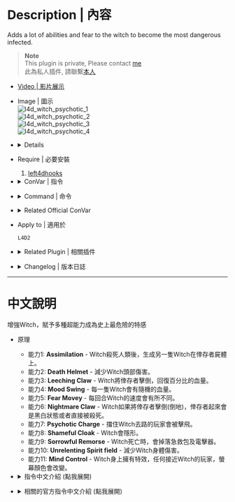 # Description | 內容
Adds a lot of abilities and fear to the witch to become the most dangerous infected.

> __Note__ <br/>
This plugin is private, Please contact [me](https://github.com/fbef0102/Game-Private_Plugin#私人插件列表-private-plugins-list)<br/>
此為私人插件, 請聯繫[本人](https://github.com/fbef0102/Game-Private_Plugin#私人插件列表-private-plugins-list)

* [Video | 影片展示](https://youtu.be/mWu6H4FAPNI)

* Image | 圖示
	<br/>![l4d_witch_psychotic_1](image/l4d_witch_psychotic_1.gif)
	<br/>![l4d_witch_psychotic_2](image/l4d_witch_psychotic_2.gif)
	<br/>![l4d_witch_psychotic_3](image/l4d_witch_psychotic_3.gif)
	<br/>![l4d_witch_psychotic_4](image/l4d_witch_psychotic_4.gif)

* <details><summary>Details</summary>

	* <b>Assimilation ability</b> - When a Survivor is killed by the Witch, she will create another Witch on dead body.
	* <b>Death Helmet Ability</b> - Reduce damage to witch's head.
	* <b>Leeching Claw ability</b> - When the Witch incaps a Survivor, she heals herself with some of their stolen life force.
	* <b>Mood Swing ability</b> - The Witch has a varied health.
	* <b>Fear Move ability</b> - Set different Witch Speed each round.
	* <b>Nightmare Claw ability</b> - When incapped by the Witch, the Survivor is either set to B&W or killed immediately.
	* <b>Psychotic Charge ability</b> - The Witch will send any Survivors flying in her path while pursuing her victim.
	* <b>Shameful Cloak ability</b> - Distraught by what she has become, the Witch will try to hide her form from the world.
	* <b>Sorrowful Remorse ability</b> - When a Witch is killed, she leaves behind a Medkit and Defib.
	* <b>Unrelenting Spirit field ability</b> - Reduce damage to witch's body.
	* <b>Mind Control ability</b> - Anyone who near to these witches will change the screen color.
</details>

* Require | 必要安裝
	1. [left4dhooks](https://forums.alliedmods.net/showthread.php?t=321696)

* <details><summary>ConVar | 指令</summary>

	* cfg/sourcemod/l4d_witch_psychotic.cfg
		```php
		// If 1, Enable Assimilation Ability: When a Survivor is killed by the Witch, she will create another Witch on dead body.
		l4d_witch_psychotic_assimilation_enable "1"

		// Chance to create the witch on dead body. [1-100]
		l4d_witch_psychotic_assimilation_chance "100"

		// If 1, Enable Death Helmet Ability: Reduce damage to witch's head.
		l4d_witch_psychotic_deathhelmet_enable "1"

		// Percentage that damage to Witch's head is reduced. (0=No Dmg)
		l4d_witch_psychotic_deathhelmet_amount "0.3"

		// If 1, Enable Leeching Claw ability: When the Witch incaps a Survivor, she heals herself with some of their stolen life force.
		l4d_witch_psychotic_leechingclaw_enable "1"

		// Percentage of Max health to restore to the Witch after incaps a Survivor. [1-100]%
		l4d_witch_psychotic_leechingclaw_amount "10"

		// If 1, Enable Mood Swing ability: The Witch has a varied health.
		l4d_witch_psychotic_moodswing_enable "1"

		// Minimum HP for the Witch.
		l4d_witch_psychotic_moodswing_hp_min "1000"

		// Maximum HP for the Witch.
		l4d_witch_psychotic_moodswing_hp_max "1500"

		// If 1, Enable Fear Move ability: Set different Witch Speed each round.
		l4d_witch_psychotic_fearmove_enable "1"

		// Minimum Witch speed adjustment each round.
		l4d_witch_psychotic_fearmove_speed_min "0.8"

		// Maximum Witch speed adjustment each round.
		l4d_witch_psychotic_fearmove_speed_max "1.8"

		// If 1, Enable Nightmare Claw ability: When incapped by the Witch, the Survivor is either set to B&W or killed immediately.
		l4d_witch_psychotic_nightmareclaw_enable "1"

		// Type of Nightmare Claw: 1 = Survivor is set to B&W, 2 = Survivor is killed.
		l4d_witch_psychotic_nightmareclaw_type "1"

		// (L4D2) If 1, Enable Psychotic Charge ability: The Witch will send any Survivors flying in her path while pursuing her victim.
		l4d_witch_psychotic_psychoticcharge_enable "1"

		// (L4D2) Knock back damage the Witch causes to Survivor.
		l4d_witch_psychotic_psychoticcharge_damage "10"

		// (L4D2) Power a Survivor is hit with during Psychotic Charge.
		l4d_witch_psychotic_psychoticcharge_power "300.0"

		// If 1, Enable Shameful Cloak ability: Distraught by what she has become, the Witch will try to hide her form from the world.
		l4d_witch_psychotic_shamefulcloak_enable "1"

		// Chance the Witch will use Shameful Cloak when spawned. [1-100]
		l4d_witch_psychotic_shamefulcloak_chance "25"

		// Modifies the visibility of the Witch while using Shameful Cloak.
		l4d_witch_psychotic_shamefulcloak_visibility "100"

		// If 1, Enable Sorrowful Remorse ability: When a Witch is killed, she leaves behind a Medkit and Defib.
		l4d_witch_psychotic_sorrowfulremorse_enable "1"

		// Chance the Witch drop Medkit and Defib. [1-100]
		l4d_witch_psychotic_sorrowfulremorse_chance "90"

		// Time in seconds to remove Medkit and Defib if no one picks up after drop. (0=Off)
		l4d_witch_psychotic_sorrowfulremorse_time "100"

		// If 1, Enable Unrelenting Spirit ability: Reduce damage to witch's body.
		l4d_witch_psychotic_unrelentingspirit_enable "1"

		// Percent of damage to the Witch reduced by Unrelenting Spirit. (0=No Dmg)
		l4d_witch_psychotic_unrelentingspirit_amount "0.8"

		// If 1, Enable Mind Control ability: Anyone who near to these witches will change the screen color.
		l4d_witch_psychotic_mindcontrol_enable "1"

		// Chance the Witch has Mind Control ability. [1-100]
		l4d_witch_psychotic_mindcontrol_chance "50"

		// How far does the effect range.
		l4d_witch_psychotic_mindcontrol_glow_distance "250"

		// (L4D2) Mind Control Witch Glow Color
		l4d_witch_psychotic_mindcontrol_glow_color "100 50 100"

		// (L4D2) Mind Control Witch Glow Range. (0=Disable Glow)
		l4d_witch_psychotic_mindcontrol_glow_range "300"

		// 1=Ghost, 2=Red, 4=Lightning, 8=Yellow, 16=Infected, 32=Thirdstrike, 64=Blue, 128=Sunrise, 255=All. Effects to randomly select from. Add the numbers together.
		l4d_witch_psychotic_mindcontrol_effect "255"
		```
</details>

* <details><summary>Command | 命令</summary>

	None
</details>

* <details><summary>Related Official ConVar</summary>

	* write down the following cvars in cfg/server.cfg
		```php
		// Witch chase speed (default: 300)
		sm_cvar z_witch_speed 300

		// witch alarm range (default: 100)
		sm_cvar z_witch_personal_space 400 

		// witch damage every hit on standing survivor (default: 100)
		sm_cvar z_witch_damage 100

		// witch damage every hit on down survivor (default: 30)
		sm_cvar z_witch_damage_per_kill_hit 30
		```
</details>

* Apply to | 適用於
	```
	L4D2
	```

* <details><summary>Related Plugin | 相關插件</summary>

	1. [l4d_ultra_witch](/Plugin_插件/Witch_女巫/l4d_ultra_witch): The Witch's hit deals a set amount of damage instead of instantly incapping, while also sending the survivor flying.
		> Witch不會一抓倒地，而是擊飛倖存者
	2. [l4d_witch_cry](/Plugin_插件/Witch_女巫/l4d_witch_cry): Call the horde if player woke up or killed the witch
		> 驚嚇或殺死Witch會引發屍潮來臨
	3. [l4d_witch_guard](/Plugin_插件/Witch_女巫/l4d_witch_guard): Witch killer takes the witch on his back and uses it as a guard
		> 殺死Witch之後可以把她背在後面，把Witch放置下來之後她會幫忙打殭屍和特感
	4. [Bomber Witch by Dragokas](https://forums.alliedmods.net/showthread.php?t=339744): Witch equipped both with molotov and pipe bomb
		> Witch 手上拿著土製炸彈與燃燒瓶
</details>

* <details><summary>Changelog | 版本日誌</summary>

	```php
	//Mortiegama @ 2014-2017
	//HarryPotter @ 2023
	```
	* v1.1h (2023-12-29)
		* Improve code

	* v1.0h (2023-7-27)
		* Remake code, convert code to latest syntax
		* Fix warnings when compiling on SourceMod 1.11.
		* Optimize code and improve performance
		* Replace Gamedata with left4dhooks
		* Delete "Support Group ability"
		* Add "Fear Move ability", "Mind Control ability"
		* Attach Particle and Glow to witch when witch spawns.

	* v1.3
		* [Original Plugin by Mortiegama](https://forums.alliedmods.net/showthread.php?t=236472)
</details>

- - - -
# 中文說明
增強Witch，賦予多種超能力成為史上最危險的特感

* 原理
	* 能力1: <b>Assimilation</b> - Witch殺死人類後，生成另一隻Witch在倖存者屍體上。
	* 能力2: <b>Death Helmet</b> - 減少Witch頭部傷害。
	* 能力3: <b>Leeching Claw</b> - Witch將倖存者擊倒，回復百分比的血量。
	* 能力4: <b>Mood Swing</b> - 每一隻Witch會有隨機的血量。
	* 能力5: <b>Fear Movey</b> - 每回合Witch的速度會有所不同。
	* 能力6: <b>Nightmare Claw</b> - Witch如果將倖存者擊倒(倒地)，倖存者起來會是黑白狀態或者直接被殺死。
	* 能力7: <b>Psychotic Charge</b> - 擋住Witch去路的玩家會被擊飛。
	* 能力8: <b>Shameful Cloak</b> - Witch會隱形。
	* 能力9: <b>Sorrowful Remorse</b> - Witch死亡時，會掉落急救包及電擊器。
	* 能力10: <b>Unrelenting Spirit field</b> - 減少Witch身體傷害。
	* 能力11: <b>Mind Control</b> - Witch身上擁有特效，任何接近Witch的玩家，螢幕顏色會改變。

* <details><summary>指令中文介紹 (點我展開)</summary>

	* cfg/sourcemod/l4d_witch_psychotic.cfg
		```php
		// 為1時，開啟 Assimilation 能力: Witch殺死人類後，生成另一隻Witch在倖存者屍體上。
		l4d_witch_psychotic_assimilation_enable "1"

		// (Assimilation 能力) 生成另一隻Witch的機率. [1-100]%
		l4d_witch_psychotic_assimilation_chance "100"

		// 為1時，開啟 Death Helmet 能力: 減少Witch頭部傷害。
		l4d_witch_psychotic_deathhelmet_enable "1"

		// (Death Helmet 能力) 減少Witch頭部受到的傷害比. (0=無傷)
		l4d_witch_psychotic_deathhelmet_amount "0.3"

		// 為1時，開啟 Leeching Claw 能力: Witch將倖存者擊倒，回復百分比的血量。
		l4d_witch_psychotic_leechingclaw_enable "1"

		// (Leeching Claw 能力) 血量回復的百分比. [1-100]%
		l4d_witch_psychotic_leechingclaw_amount "10"

		// 為1時，開啟 Mood Swing 能力: 每一隻Witch會有隨機的血量。
		l4d_witch_psychotic_moodswing_enable "1"

		// (Mood Swing 能力) Witch 隨機血量最少值
		l4d_witch_psychotic_moodswing_hp_min "1000"

		// (Mood Swing 能力) Witch 隨機血量最大值
		l4d_witch_psychotic_moodswing_hp_max "1500"

		// 為1時，開啟 Fear Move 能力: 每回合Witch的速度會有所不同。
		l4d_witch_psychotic_fearmove_enable "1"

		// (Fear Move 能力) Witch 每回合隨機速度最小調整.
		l4d_witch_psychotic_fearmove_speed_min "0.8"

		// (Fear Move 能力)  Witch 每回合隨機速度最大調整.
		l4d_witch_psychotic_fearmove_speed_max "1.8"

		// 為1時，開啟 Nightmare Claw 能力: Witch如果將倖存者擊倒(倒地)，倖存者起來會是黑白狀態或者直接被殺死。
		l4d_witch_psychotic_nightmareclaw_enable "1"

		// (Nightmare Claw 能力) Witch如果將倖存者擊倒，處理方式: 1 = 將倖存者變成黑白狀態, 2 = 倖存者直接被殺死.
		l4d_witch_psychotic_nightmareclaw_type "1"

		// (L4D2) 為1時，開啟 Psychotic Charge 能力: 擋住Witch去路的玩家會被擊飛。
		l4d_witch_psychotic_psychoticcharge_enable "1"

		// (L4D2) (Psychotic Charge 能力) 擊飛的傷害值.
		l4d_witch_psychotic_psychoticcharge_damage "10"

		// (L4D2) (Psychotic Charge 能力) 擊飛的力道.
		l4d_witch_psychotic_psychoticcharge_power "300.0"

		// 為1時，開啟 Shameful Cloak 能力: Witch會隱形。
		l4d_witch_psychotic_shamefulcloak_enable "1"

		// (Shameful Cloak 能力) 每一隻Witch隱形的機率. [1-100]%
		l4d_witch_psychotic_shamefulcloak_chance "25"

		// (Shameful Cloak 能力) 隱形的透明度 [0-255]
		l4d_witch_psychotic_shamefulcloak_visibility "100"

		// 為1時，開啟 Sorrowful Remorse 能力: Witch死亡時，會掉落急救包及電擊器。
		l4d_witch_psychotic_sorrowfulremorse_enable "1"

		// (Sorrowful Remorse 能力) 掉落急救包及電擊器的機率. [1-100]%
		l4d_witch_psychotic_sorrowfulremorse_chance "90"

		// (Sorrowful Remorse 能力) 無人撿起治療包或者電擊器，100秒之後將自動移除. (0=不移除)
		l4d_witch_psychotic_sorrowfulremorse_time "100"

		// 為1時，開啟 Unrelenting Spirit 能力: 減少Witch身體傷害。
		l4d_witch_psychotic_unrelentingspirit_enable "1"

		// (Unrelenting Spirit 能力) 減少Witch身體受到的傷害比. (0=無傷)
		l4d_witch_psychotic_unrelentingspirit_amount "0.8"

		// 為1時，開啟 Mind Control 能力: Witch身上擁有特效，任何接近Witch的玩家，螢幕顏色會改變。
		l4d_witch_psychotic_mindcontrol_enable "1"

		// (Mind Control 能力) 每一隻Witch有 Mind Control 能力的機率. [1-100]%
		l4d_witch_psychotic_mindcontrol_chance "50"

		// (Mind Control 能力) 靠近此範圍內的玩家，螢幕顏色會改變。
		l4d_witch_psychotic_mindcontrol_glow_distance "250"

		// (L4D2) (Mind Control 能力) Mind Control Witch 光圈顏色，RGB三色
		l4d_witch_psychotic_mindcontrol_glow_color "100 50 100"

		// (L4D2) (Mind Control 能力) Mind Control Witch 光圈發光範圍. (0=沒有光圈)
		l4d_witch_psychotic_mindcontrol_glow_range "300"

		// (Mind Control 能力) 1=靈魂特感視野, 2=紅色, 4=閃電, 8=黃色, 16=特感視野, 32=黑白狀態, 64=藍色, 128=太陽, 255=全部. 螢幕顏色改變的種類，從中隨機挑選. 請將數字相加起來.
		l4d_witch_psychotic_mindcontrol_effect "255"
		```
</details>

* <details><summary>相關的官方指令中文介紹 (點我展開)</summary>

	* 以下指令寫入文件 cfg/server.cfg，可自行調整
		```php
		// Witch 追人速度 (預設: 300)
		sm_cvar z_witch_speed 300

		// witch 警戒範圍 (設置越大，越容易被驚嚇) (預設: 100)
		sm_cvar z_witch_personal_space 400 

		// witch 對站立的倖存者傷害 (預設: 100)
		sm_cvar z_witch_damage 100

		// witch 對倒地的倖存者傷害 (預設: 30)
		sm_cvar z_witch_damage_per_kill_hit 30
		```
</details>